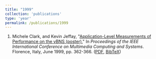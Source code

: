 ```yaml
---
title: "1999"
collection: 'publications'
type: 'year'
permalink: /publications/1999
---
```

1. Michele Clark, and Kevin Jeffay, "[Application-Level Measurements of Performance on the vBNS (poster)](http://dx.doi.org/10.1109/MMCS.1999.778437)," In *Proceedings of the IEEE International Conference on Multimedia Computing and Systems*. Florence, Italy, June 1999, pp. 362-366. ([PDF](http://www.cs.odu.edu/~mweigle/papers/icmcs99.pdf), [BibTeX](?action=bibentry&bibfile=mweigle.bib&bibref=clark-icmcs99))
